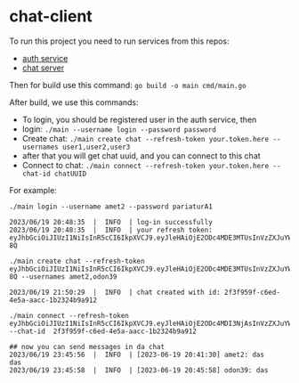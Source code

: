 # chat-client

To run this project you need to run services from this repos:
- [auth service](https://github.com/Arkosh744/auth-service-api)
- [chat server](https://github.com/Arkosh744/chat-server)

Then for build use this command:
`go build -o main cmd/main.go`

After build, we use this commands:
- To login, you should be registered user in the auth service, then
- login: `./main --username login --password password`
- Create chat: `./main create chat --refresh-token your.token.here --usernames user1,user2,user3`
- after that you will get chat uuid, and you can connect to this chat
- Connect to chat: `./main connect --refresh-token your.token.here --chat-id chatUUID`

For example:
```
./main login --username amet2 --password pariaturA1

2023/06/19 20:48:35  |  INFO  | log-in successfully
2023/06/19 20:48:35  |  INFO  | your refresh token: eyJhbGciOiJIUzI1NiIsInR5cCI6IkpXVCJ9.eyJleHAiOjE2ODc4MDE3MTUsInVzZXJuYW1lIjoiYW1ldDIiLCJlbWFpbCI6Im9jY2FlY2RhMTF0QG1vbGxpdC5jb20iLCJyb2xlIjoiYWRtaW4ifQ.PpskJIiyVYiySGjpre1OA_WgZdLIc13esfUEo7sz-8Q

./main create chat --refresh-token  eyJhbGciOiJIUzI1NiIsInR5cCI6IkpXVCJ9.eyJleHAiOjE2ODc4MDE3MTUsInVzZXJuYW1lIjoiYW1ldDIiLCJlbWFpbCI6Im9jY2FlY2RhMTF0QG1vbGxpdC5jb20iLCJyb2xlIjoiYWRtaW4ifQ.PpskJIiyVYiySGjpre1OA_WgZdLIc13esfUEo7sz-8Q --usernames amet2,odon39

2023/06/19 21:50:29  |  INFO  | chat created with id: 2f3f959f-c6ed-4e5a-aacc-1b2324b9a912

./main connect --refresh-token  eyJhbGciOiJIUzI1NiIsInR5cCI6IkpXVCJ9.eyJleHAiOjE2ODc4MDI3NjAsInVzZXJuYW1lIjoib2RvbjM5IiwiZW1haWwiOiJvY2NhZWNkYTIxMXRAbW9sbGl0LmNvbSIsInJvbGUiOiJhZG1pbiJ9.j7pdKL9AQOza2KeMTkCw21XpGNeI4SQLPxbYC14Ca1M --chat-id  2f3f959f-c6ed-4e5a-aacc-1b2324b9a912

## now you can send messages in da chat
2023/06/19 23:45:56  |  INFO  | [2023-06-19 20:41:30] amet2: das
das
2023/06/19 23:45:58  |  INFO  | [2023-06-19 20:45:58] odon39: das

```